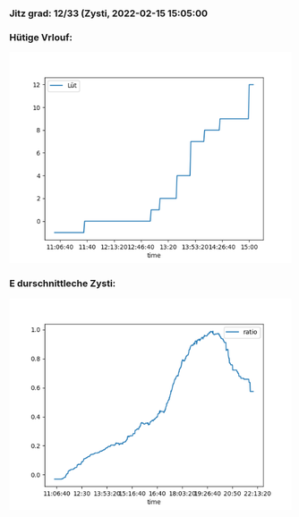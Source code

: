 ### Jitz grad: 12/33 (Zysti, 2022-02-15 15:05:00

### Hütige Vrlouf:
![Graph](Today.png)

### E durschnittleche Zysti:
![Graph](Zysti.png)
